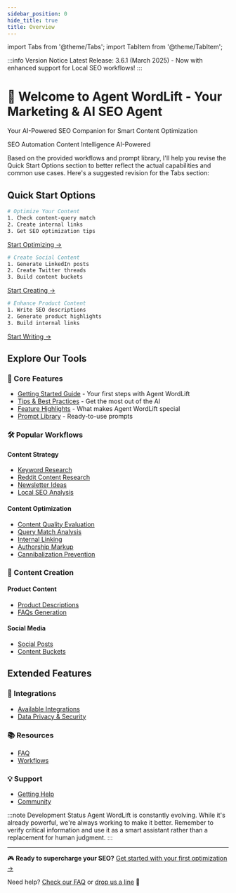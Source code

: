```yaml
---
sidebar_position: 0
hide_title: true
title: Overview
---
```


import Tabs from '@theme/Tabs';
import TabItem from '@theme/TabItem';

:::info Version Notice
Latest Release: 3.6.1 (March 2025) - Now with enhanced support for Local SEO workflows!
:::

# 🤖 Welcome to Agent WordLift - Your Marketing & AI SEO Agent

<div style={{textAlign: 'center', margin: '2rem 0'}}>
<p style={{fontSize: '1.2rem', color: 'var(--ifm-color-emphasis-600)'}}>
Your AI-Powered SEO Companion for Smart Content Optimization
</p>

<div style={{display: 'flex', justifyContent: 'center', gap: '1rem', marginBottom: '2rem', flexWrap: 'wrap'}}>
<span className="badge badge--success">SEO Automation</span>
<span className="badge badge--primary">Content Intelligence</span>
<span className="badge badge--info">AI-Powered</span>
</div>
</div>

Based on the provided workflows and prompt library, I'll help you revise the Quick Start Options section to better reflect the actual capabilities and common use cases. Here's a suggested revision for the Tabs section:

## Quick Start Options

<Tabs>
  <TabItem value="optimize" label="Optimize Content" default>

```bash
# Optimize Your Content
1. Check content-query match
2. Create internal links
3. Get SEO optimization tips
```

[Start Optimizing →](./workflows/analyzing-query-match.md)
  </TabItem>
  <TabItem value="social" label="Social Media">

```bash
# Create Social Content
1. Generate LinkedIn posts
2. Create Twitter threads
3. Build content buckets
```

[Start Creating →](./workflows/create-social-media-posts.md)
  </TabItem>
  <TabItem value="product" label="Product Content">

```bash
# Enhance Product Content
1. Write SEO descriptions
2. Generate product highlights
3. Build internal links
```

[Start Writing →](./workflows/create-product-description.md)
  </TabItem>
</Tabs>

## Explore Our Tools

### 🎯 Core Features

* [Getting Started Guide](./getting-started.md) - Your first steps with Agent WordLift
* [Tips & Best Practices](./tips.md) - Get the most out of the AI
* [Feature Highlights](./highlights.md) - What makes Agent WordLift special
* [Prompt Library](./prompt-reference.md) - Ready-to-use prompts

### 🛠️ Popular Workflows

<div className="container">
<div className="row">
<div className="col col--6">

#### Content Strategy

* [Keyword Research](./workflows/keyword-discovery.md)
* [Reddit Content Research](./workflows/research-content-ideas.md)
* [Newsletter Ideas](./workflows/ideas-for-newsletters.md)
* [Local SEO Analysis](./workflows/local-seo-analysis.md)

</div>
<div className="col col--6">

#### Content Optimization

* [Content Quality Evaluation](./workflows/content-evaluation.md)
* [Query Match Analysis](./workflows/analyzing-query-match.md)
* [Internal Linking](./workflows/create-internal-links.md)
* [Authorship Markup](./workflows/adding-authorship-markup.md)
* [Cannibalization Prevention](./workflows/keyword-cannibalization.md)

</div>
</div>
</div>

### 🎨 Content Creation

<div className="container">
<div className="row">
<div className="col col--6">

#### Product Content

* [Product Descriptions](./workflows/create-product-description.md)
* [FAQs Generation](./workflows/faq.md)

</div>
<div className="col col--6">

#### Social Media

* [Social Posts](./workflows/create-social-media-posts.md)
* [Content Buckets](./workflows/create-social-media-content-buckets.md)

</div>
</div>
</div>

## Extended Features

<div className="container">
<div className="row">
<div className="col col--4">

### 🔌 Integrations

* [Available Integrations](./integrations.md)
* [Data Privacy & Security](./data-privacy-and-security.md)

</div>
<div className="col col--4">

### 📚 Resources

* [FAQ](./faq.md)
* [Workflows](./workflows.md)

</div>
<div className="col col--4">

### 💡 Support

* [Getting Help](./getting-started.md#getting-help)
* [Community](https://wordlift.io/community)

</div>
</div>
</div>

:::note Development Status
Agent WordLift is constantly evolving. While it's already powerful, we're always working to make it better. Remember to verify critical information and use it as a smart assistant rather than a replacement for human judgment.
:::

---

🎮 **Ready to supercharge your SEO?**
[Get started with your first optimization →](./getting-started.md)

Need help? [Check our FAQ](./faq.md) or [drop us a line](mailto:support@wordlift.io) 💌
